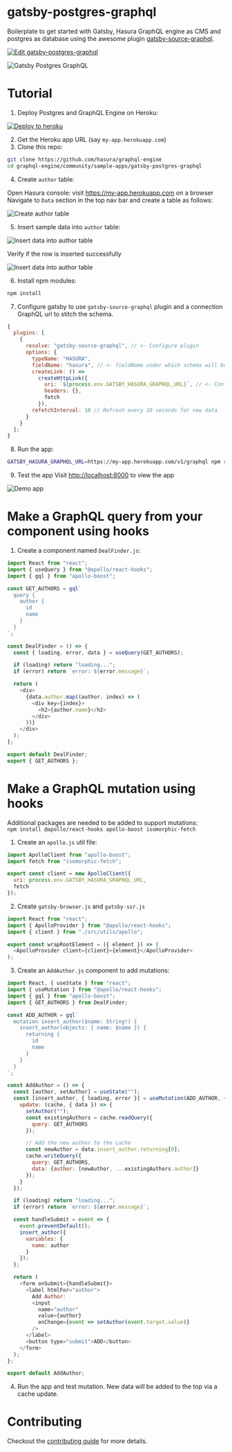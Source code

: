 # gatsby-postgres-graphql

Boilerplate to get started with Gatsby, Hasura GraphQL engine as CMS and postgres as database using the awesome plugin [gatsby-source-graphql](https://github.com/gatsbyjs/gatsby/tree/master/packages/gatsby-source-graphql).

[![Edit gatsby-postgres-graphql](https://codesandbox.io/static/img/play-codesandbox.svg)](https://codesandbox.io/s/github/hasura/graphql-engine/tree/master/community/sample-apps/gatsby-postgres-graphql?fontsize=14)

![Gatsby Postgres GraphQL](./assets/gatsby-postgres-graphql.png)

# Tutorial

1. Deploy Postgres and GraphQL Engine on Heroku:

[![Deploy to
heroku](https://www.herokucdn.com/deploy/button.svg)](https://heroku.com/deploy?template=https://github.com/hasura/graphql-engine-heroku)

2. Get the Heroku app URL (say `my-app.herokuapp.com`)
3. Clone this repo:

```bash
git clone https://github.com/hasura/graphql-engine
cd graphql-engine/community/sample-apps/gatsby-postgres-graphql
```

4. Create `author` table:

Open Hasura console: visit https://my-app.herokuapp.com on a browser  
 Navigate to `Data` section in the top nav bar and create a table as follows:

![Create author table](./assets/add_table.jpg)

5. Insert sample data into `author` table:

![Insert data into author table](./assets/insert_data.jpg)

Verify if the row is inserted successfully

![Insert data into author table](./assets/browse_rows.jpg)

6. Install npm modules:

```bash
npm install
```

7. Configure gatsby to use `gatsby-source-graphql` plugin and a connection GraphQL url to stitch the schema.

```js
{
  plugins: [
    {
      resolve: "gatsby-source-graphql", // <- Configure plugin
      options: {
        typeName: "HASURA",
        fieldName: "hasura", // <- fieldName under which schema will be stitched
        createLink: () =>
          createHttpLink({
            uri: `${process.env.GATSBY_HASURA_GRAPHQL_URL}`, // <- Configure connection GraphQL url
            headers: {},
            fetch
          }),
        refetchInterval: 10 // Refresh every 10 seconds for new data
      }
    }
  ];
}
```

8. Run the app:

```bash
GATSBY_HASURA_GRAPHQL_URL=https://my-app.herokuapp.com/v1/graphql npm run develop
```

9. Test the app
   Visit [http://localhost:8000](http://localhost:8000) to view the app

![Demo app](./assets/test_app.jpg)

# Make a GraphQL query from your component using hooks

1. Create a component named `DealFinder.js`:

```js
import React from "react";
import { useQuery } from "@apollo/react-hooks";
import { gql } from "apollo-boost";

const GET_AUTHORS = gql`
  query {
    author {
      id
      name
    }
  }
`;

const DealFinder = () => {
  const { loading, error, data } = useQuery(GET_AUTHORS);

  if (loading) return "loading...";
  if (error) return `error: ${error.message}`;

  return (
    <div>
      {data.author.map((author, index) => (
        <div key={index}>
          <h2>{author.name}</h2>
        </div>
      ))}
    </div>
  );
};

export default DealFinder;
export { GET_AUTHORS };
```

# Make a GraphQL mutation using hooks

Additional packages are needed to be added to support mutations: <br/>
`npm install @apollo/react-hooks apollo-boost isomorphic-fetch`

1. Create an `apollo.js` util file:

```js
import ApolloClient from "apollo-boost";
import fetch from "isomorphic-fetch";

export const client = new ApolloClient({
  uri: process.env.GATSBY_HASURA_GRAPHQL_URL,
  fetch
});
```

2. Create `gatsby-browser.js` and `gatsby-ssr.js`

```js
import React from "react";
import { ApolloProvider } from "@apollo/react-hooks";
import { client } from "./src/utils/apollo";

export const wrapRootElement = ({ element }) => (
  <ApolloProvider client={client}>{element}</ApolloProvider>
);
```

3. Create an `AddAuthor.js` component to add mutations:

```js
import React, { useState } from "react";
import { useMutation } from "@apollo/react-hooks";
import { gql } from "apollo-boost";
import { GET_AUTHORS } from DealFinder;

const ADD_AUTHOR = gql`
  mutation insert_author($name: String!) {
    insert_author(objects: { name: $name }) {
      returning {
        id
        name
      }
    }
  }
`;

const AddAuthor = () => {
  const [author, setAuthor] = useState("");
  const [insert_author, { loading, error }] = useMutation(ADD_AUTHOR, {
    update: (cache, { data }) => {
      setAuthor("");
      const existingAuthors = cache.readQuery({
        query: GET_AUTHORS
      });

      // Add the new author to the cache
      const newAuthor = data.insert_author.returning[0];
      cache.writeQuery({
        query: GET_AUTHORS,
        data: {author: [newAuthor, ...existingAuthors.author]}
      });
    }
  });

  if (loading) return "loading...";
  if (error) return `error: ${error.message}`;

  const handleSubmit = event => {
    event.preventDefault();
    insert_author({
      variables: {
        name: author
      }
    });
  };

  return (
    <form onSubmit={handleSubmit}>
      <label htmlFor="author">
        Add Author:
        <input
          name="author"
          value={author}
          onChange={event => setAuthor(event.target.value)}
        />
      </label>
      <button type="submit">ADD</button>
    </form>
  );
};

export default AddAuthor;
```

4. Run the app and test mutation. New data will be added to the top via a cache update.

# Contributing

Checkout the [contributing guide](../../../CONTRIBUTING.md#community-content) for more details.
